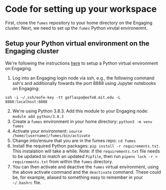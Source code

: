 # Code for setting up your workspace
First, clone the `fumes` repository to your home directory on the Engaging cluster. Next, we need to set up the `fumes` Python virutal environemnt. 

## Setup your Python virtual environment on the Engaging cluster 
We're following the instructions [here](https://engaging-web.mit.edu/eofe-wiki/virtual_envs/scripted/python_venv/) to setup a Python virtual environment on Engaging. 

1. Log into an Engaging login node via ssh, e.g., the following command ssh's and additionally fowards the port 8888 using Jupyter notebooks on Engaging:
  ```
  ssh -i ~/.ssh/eofe-key -tt geflaspo@eofe8.mit.edu -L 8888:localhost:8888
  ```
2. We're using Python 3.8.3. Add this module to your Engaging node: `module add python/3.8.3`
3. Create a `fumes` environment in your home directory: `python3 -m venv fumes`
4. Activate your environment: `source /home/[username]/fumes/bin/activate`
5. Change into/ensure that you are in the fumes repo: `cd fumes`
6. Install the required Python packages: `pip install -r requirements.txt`. This instalation will take a while. Note: if the `requirements.txt` file needs to be updated to match an updated `Pipfile`, then run `pipenv lock -r > requirements.txt` from within the `fumes` directory. 
7. You can then activate and deactive the `fumes` virtual environment, using the above activate command and the `deactivate` command. These could be, for example, aliased to something easy to remember in your `~/.bashrc` file. 
